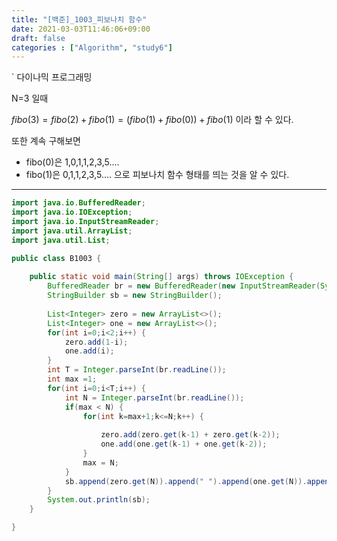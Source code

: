 ```yaml
---
title: "[백준]_1003_피보나치 함수"
date: 2021-03-03T11:46:06+09:00
draft: false
categories : ["Algorithm", "study6"]
---
```



` 다이나믹 프로그래밍

N=3 일때 

$fibo(3) = fibo(2) + fibo(1) = (fibo(1) + fibo(0)) + fibo(1)$ 이라 할 수 있다.

또한 계속 구해보면 
- fibo(0)은 1,0,1,1,2,3,5....
- fibo(1)은 0,1,1,2,3,5....
으로 피보나치 함수 형태를 띄는 것을 알 수 있다.

--- 



```java
import java.io.BufferedReader;
import java.io.IOException;
import java.io.InputStreamReader;
import java.util.ArrayList;
import java.util.List;

public class B1003 {
	
	public static void main(String[] args) throws IOException {
		BufferedReader br = new BufferedReader(new InputStreamReader(System.in));
		StringBuilder sb = new StringBuilder();
		
		List<Integer> zero = new ArrayList<>();
		List<Integer> one = new ArrayList<>();
		for(int i=0;i<2;i++) {
			zero.add(1-i);
			one.add(i);
		}
		int T = Integer.parseInt(br.readLine());
		int max =1;
		for(int i=0;i<T;i++) {
			int N = Integer.parseInt(br.readLine());
			if(max < N) {
				for(int k=max+1;k<=N;k++) {
					
					zero.add(zero.get(k-1) + zero.get(k-2));
					one.add(one.get(k-1) + one.get(k-2));
				}
				max = N;
			}
			sb.append(zero.get(N)).append(" ").append(one.get(N)).append("\n");
		}
		System.out.println(sb);
	}

}
```